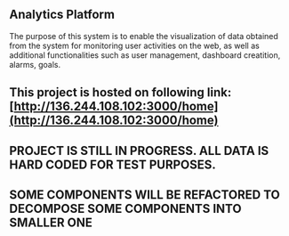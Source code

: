 ## Analytics Platform

The purpose of this system is to enable the visualization of data obtained from the system for monitoring user activities on the web, as well as additional functionalities such as user management, dashboard creatition, alarms, goals.

## This project is hosted on following link: [http://136.244.108.102:3000/home](http://136.244.108.102:3000/home)

## PROJECT IS STILL IN PROGRESS. ALL DATA IS HARD CODED FOR TEST PURPOSES.
## SOME COMPONENTS WILL BE REFACTORED TO DECOMPOSE SOME COMPONENTS INTO SMALLER ONE
